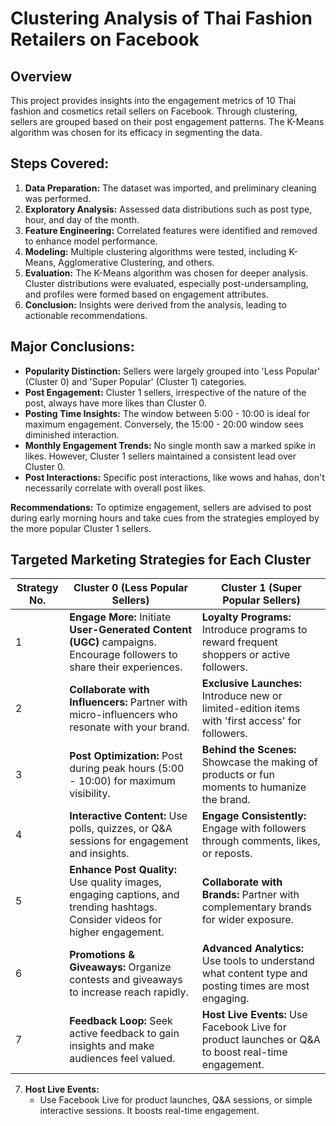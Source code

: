 # Clustering Analysis of Thai Fashion Retailers on Facebook

## Overview

This project provides insights into the engagement metrics of 10 Thai fashion and cosmetics retail sellers on Facebook. Through clustering, sellers are grouped based on their post engagement patterns. The K-Means algorithm was chosen for its efficacy in segmenting the data.

## Steps Covered:

1. **Data Preparation:** The dataset was imported, and preliminary cleaning was performed.
2. **Exploratory Analysis:** Assessed data distributions such as post type, hour, and day of the month.
3. **Feature Engineering:** Correlated features were identified and removed to enhance model performance.
4. **Modeling:** Multiple clustering algorithms were tested, including K-Means, Agglomerative Clustering, and others.
5. **Evaluation:** The K-Means algorithm was chosen for deeper analysis. Cluster distributions were evaluated, especially post-undersampling, and profiles were formed based on engagement attributes.
6. **Conclusion:** Insights were derived from the analysis, leading to actionable recommendations.

## Major Conclusions:

- **Popularity Distinction:** Sellers were largely grouped into 'Less Popular' (Cluster 0) and 'Super Popular' (Cluster 1) categories.
- **Post Engagement:** Cluster 1 sellers, irrespective of the nature of the post, always have more likes than Cluster 0.
- **Posting Time Insights:** The window between 5:00 - 10:00 is ideal for maximum engagement. Conversely, the 15:00 - 20:00 window sees diminished interaction.
- **Monthly Engagement Trends:** No single month saw a marked spike in likes. However, Cluster 1 sellers maintained a consistent lead over Cluster 0.
- **Post Interactions:** Specific post interactions, like wows and hahas, don't necessarily correlate with overall post likes.

**Recommendations:** To optimize engagement, sellers are advised to post during early morning hours and take cues from the strategies employed by the more popular Cluster 1 sellers.

## Targeted Marketing Strategies for Each Cluster

| Strategy No. | Cluster 0 (Less Popular Sellers)                                                  | Cluster 1 (Super Popular Sellers)                                           |
|--------------|----------------------------------------------------------------------------------|------------------------------------------------------------------------------|
| 1            | **Engage More:** Initiate **User-Generated Content (UGC)** campaigns. Encourage followers to share their experiences. | **Loyalty Programs:** Introduce programs to reward frequent shoppers or active followers.           |
| 2            | **Collaborate with Influencers:** Partner with micro-influencers who resonate with your brand. | **Exclusive Launches:** Introduce new or limited-edition items with 'first access' for followers. |
| 3            | **Post Optimization:** Post during peak hours (5:00 - 10:00) for maximum visibility. | **Behind the Scenes:** Showcase the making of products or fun moments to humanize the brand.       |
| 4            | **Interactive Content:** Use polls, quizzes, or Q&A sessions for engagement and insights. | **Engage Consistently:** Engage with followers through comments, likes, or reposts.               |
| 5            | **Enhance Post Quality:** Use quality images, engaging captions, and trending hashtags. Consider videos for higher engagement. | **Collaborate with Brands:** Partner with complementary brands for wider exposure.                |
| 6            | **Promotions & Giveaways:** Organize contests and giveaways to increase reach rapidly. | **Advanced Analytics:** Use tools to understand what content type and posting times are most engaging. |
| 7            | **Feedback Loop:** Seek active feedback to gain insights and make audiences feel valued. | **Host Live Events:** Use Facebook Live for product launches or Q&A to boost real-time engagement. |
7. **Host Live Events:** 
   - Use Facebook Live for product launches, Q&A sessions, or simple interactive sessions. It boosts real-time engagement.


